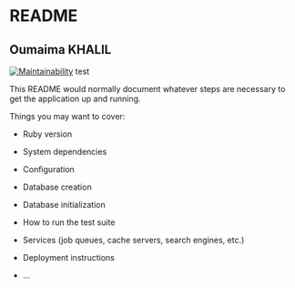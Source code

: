 # README
## Oumaima KHALIL
[![Maintainability](https://api.codeclimate.com/v1/badges/2a91d49b258ad14a7bd5/maintainability)](https://codeclimate.com/github/Oumaimakhalil/Backend/maintainability)
test

This README would normally document whatever steps are necessary to get the
application up and running.

Things you may want to cover:

* Ruby version

* System dependencies

* Configuration

* Database creation

* Database initialization

* How to run the test suite

* Services (job queues, cache servers, search engines, etc.)

* Deployment instructions

* ...

